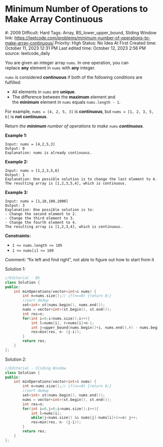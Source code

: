 # Minimum Number of Operations to Make Array Continuous

#: 2009
Difficult: Hard
Tags: Array, BS_lower_upper_bound, Sliding Window
link: https://leetcode.com/problems/minimum-number-of-operations-to-make-array-continuous/
Priority: High
Status: No Idea At First
Created time: October 11, 2023 12:31 PM
Last edited time: October 12, 2023 2:56 PM
source: leetcode_daily

You are given an integer array `nums`. In one operation, you can replace **any** element in `nums` with **any** integer.

`nums` is considered **continuous** if both of the following conditions are fulfilled:

- All elements in `nums` are **unique**.
- The difference between the **maximum** element and the **minimum** element in `nums` equals `nums.length - 1`.

For example, `nums = [4, 2, 5, 3]` is **continuous**, but `nums = [1, 2, 3, 5, 6]` is **not continuous**.

Return *the **minimum** number of operations to make* `nums` ***continuous***.

**Example 1:**

```
Input: nums = [4,2,5,3]
Output: 0
Explanation: nums is already continuous.

```

**Example 2:**

```
Input: nums = [1,2,3,5,6]
Output: 1
Explanation: One possible solution is to change the last element to 4.
The resulting array is [1,2,3,5,4], which is continuous.

```

**Example 3:**

```
Input: nums = [1,10,100,1000]
Output: 3
Explanation: One possible solution is to:
- Change the second element to 2.
- Change the third element to 3.
- Change the fourth element to 4.
The resulting array is [1,2,3,4], which is continuous.

```

**Constraints:**

- `1 <= nums.length <= 105`
- `1 <= nums[i] <= 109`

Comment: “fix left and find right”, not able to figure out how to start from it

Solution 1:

```cpp
//Editorial - BS
class Solution {
public:
    int minOperations(vector<int>& nums) {
        int n=nums.size();// if(n==0) {return 0;}
        //sort dedup
        set<int> st(nums.begin(), nums.end());
        nums = vector<int>(st.begin(), st.end());
        int res=n;
        for(int i=0;i<nums.size();i++){
            int l=nums[i], r=nums[i]+n-1;
            int j=upper_bound(nums.begin()+i, nums.end(),r) - nums.begin();
            res=min(res, n- (j-i));
        }
        return res;
    }
};
```

Solution 2:

```cpp
//Editorial - Sliding Window
class Solution {
public:
    int minOperations(vector<int>& nums) {
        int n=nums.size();// if(n==0) {return 0;}
        //sort dedup
        set<int> st(nums.begin(), nums.end());
        nums = vector<int>(st.begin(), st.end());
        int res=n;
        for(int i=0,j=0;i<nums.size();i++){
            int l=nums[i];
            while(j<nums.size() && nums[j]-nums[i]+1<=n) j++;
            res=min(res, n- (j-i));
        }
        return res;
    }
};
```